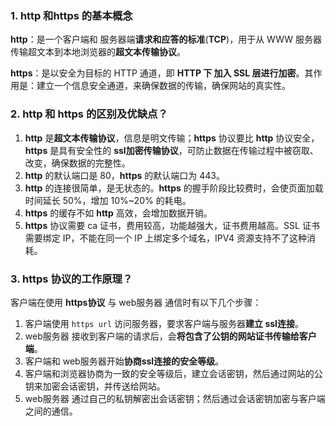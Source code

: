 ### 1. http 和https 的基本概念

**http**：是一个客户端和 服务器端**请求和应答的标准**(**TCP**)，用于从 WWW 服务器传输超文本到本地浏览器的**超文本传输协议**。

**https**：是以安全为目标的 HTTP 通道，即 **HTTP 下 加入 SSL 层进行加密**。其作用是：建立一个信息安全通道，来确保数据的传输，确保网站的真实性。

### 2. http 和 https 的区别及优缺点？

1. **http** 是**超文本传输协议**，信息是明文传输；**https** 协议要比 **http** 协议安全，**https** 是具有安全性的 **ssl加密传输协议**，可防止数据在传输过程中被窃取、改变，确保数据的完整性。
2. **http** 的默认端口是 80，**https** 的默认端口为 443。
3. **http** 的连接很简单，是无状态的。**https** 的握手阶段比较费时，会使页面加载时间延长 50%，增加 10%~20% 的耗电。
4. **https** 的缓存不如 **http** 高效，会增加数据开销。
5. **https** 协议需要 ca 证书，费用较高，功能越强大，证书费用越高。SSL 证书需要绑定 IP，不能在同一个 IP 上绑定多个域名，IPV4 资源支持不了这种消耗。

### 3. https 协议的工作原理？

客户端在使用 **https协议** 与 web服务器 通信时有以下几个步骤：

1. 客户端使用 `https url` 访问服务器，要求客户端与服务器**建立 ssl连接**。
2. web服务器 接收到客户端的请求后，会**将包含了公钥的网站证书传输给客户端**。
3. 客户端和 web服务器开始**协商ssl连接的安全等级**。
4. 客户端和浏览器协商为一致的安全等级后，建立会话密钥，然后通过网站的公钥来加密会话密钥，并传送给网站。
5. web服务器 通过自己的私钥解密出会话密钥；然后通过会话密钥加密与客户端之间的通信。